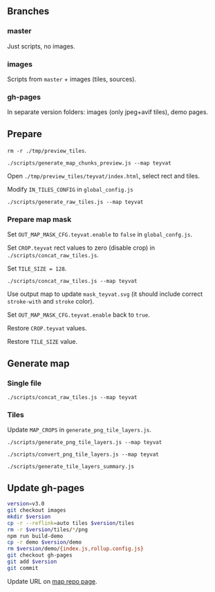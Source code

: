 ## Branches

### master

Just scripts, no images.

### images

Scripts from `master` + images (tiles, sources).

### gh-pages

In separate version folders: images (only jpeg+avif tiles), demo pages.


## Prepare

`rm -r ./tmp/preview_tiles`.

`./scripts/generate_map_chunks_preview.js --map teyvat`

Open `./tmp/preview_tiles/teyvat/index.html`, select rect and tiles.

Modify `IN_TILES_CONFIG` in `global_config.js`

`./scripts/generate_raw_tiles.js --map teyvat`

### Prepare map mask

Set `OUT_MAP_MASK_CFG.teyvat.enable` to `false` in `global_confg.js`.

Set `CROP.teyvat` rect values to zero (disable crop) in `./scripts/concat_raw_tiles.js`.

Set `TILE_SIZE = 128`.

`./scripts/concat_raw_tiles.js --map teyvat`

Use output map to update `mask_teyvat.svg` (it should include correct `stroke-with` and `stroke` color).

Set `OUT_MAP_MASK_CFG.teyvat.enable` back to `true`.

Restore `CROP.teyvat` values.

Restore `TILE_SIZE` value.


## Generate map

### Single file

`./scripts/concat_raw_tiles.js --map teyvat`

### Tiles

Update `MAP_CROPS` in `generate_png_tile_layers.js`.

`./scripts/generate_png_tile_layers.js --map teyvat`

`./scripts/convert_png_tile_layers.js --map teyvat`

`./scripts/generate_tile_layers_summary.js`


## Update gh-pages

```bash
version=v3.0
git checkout images
mkdir $version
cp -r --reflink=auto tiles $version/tiles
rm -r $version/tiles/*/png
npm run build-demo
cp -r demo $version/demo
rm $version/demo/{index.js,rollup.config.js}
git checkout gh-pages
git add $version
git commit
```

Update URL on [map repo page](https://github.com/genshin-base/teyvat-map).

